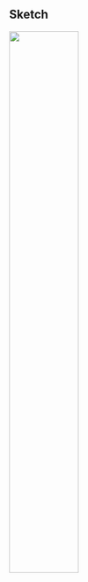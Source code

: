 ## Sketch

<img src="https://github.com/yujunmjiang/dvia-2019/blob/master/2.mapping-quantities/process/atmospheric-underground.jpg" width="50%"/>
